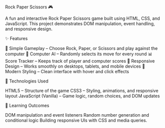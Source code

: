 Rock Paper Scissors 🎮

A fun and interactive Rock Paper Scissors game built using HTML, CSS, and JavaScript.
This project demonstrates DOM manipulation, event handling, and responsive design.

✨ Features

🎯 Simple Gameplay – Choose Rock, Paper, or Scissors and play against the computer
🤖 Computer AI – Randomly selects its move for every round
📊 Score Tracker – Keeps track of player and computer scores
📱 Responsive Design – Works smoothly on desktops, tablets, and mobile devices
🎨 Modern Styling – Clean interface with hover and click effects

🚀 Technologies Used

HTML5 – Structure of the game
CSS3 – Styling, animations, and responsive layout
JavaScript (Vanilla) – Game logic, random choices, and DOM updates

🎯 Learning Outcomes

DOM manipulation and event listeners
Random number generation and conditional logic
Building responsive UIs with CSS and media queries.
